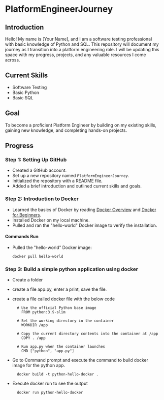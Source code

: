 # PlatformEngineerJourney

## Introduction

Hello! My name is [Your Name], and I am a software testing professional with basic knowledge of Python and SQL. This repository will document my journey as I transition into a platform engineering role. I will be updating this space with my progress, projects, and any valuable resources I come across.

## Current Skills

- Software Testing
- Basic Python
- Basic SQL

## Goal

To become a proficient Platform Engineer by building on my existing skills, gaining new knowledge, and completing hands-on projects.

## Progress

### Step 1: Setting Up GitHub

- Created a GitHub account.
- Set up a new repository named `PlatformEngineerJourney`.
- Initialized the repository with a README file.
- Added a brief introduction and outlined current skills and goals.

### Step 2: Introduction to Docker

- Learned the basics of Docker by reading [Docker Overview](https://docs.docker.com/get-started/overview/) and [Docker for Beginners](https://www.docker.com/101-tutorial).
- Installed Docker on my local machine.
- Pulled and ran the "hello-world" Docker image to verify the installation.

#### Commands Run

- Pulled the "hello-world" Docker image:
  ```sh
  docker pull hello-world

### Step 3: Build a simple python application using docker

- Create a folder
- create a file app.py, enter a print, save the file.
- create a file called docker file with the below code
  
  ```
    # Use the official Python base image
      FROM python:3.9-slim

    # Set the working directory in the container
      WORKDIR /app

    # Copy the current directory contents into the container at /app
      COPY . /app

    # Run app.py when the container launches
      CMD ["python", "app.py"]

  ```
- Go to Command prompt and execute the command to build docker image for the python app.
  ```
    docker build -t python-hello-docker .
  ```
- Execute docker run to see the output
  ```
    docker run python-hello-docker
  ```
  

